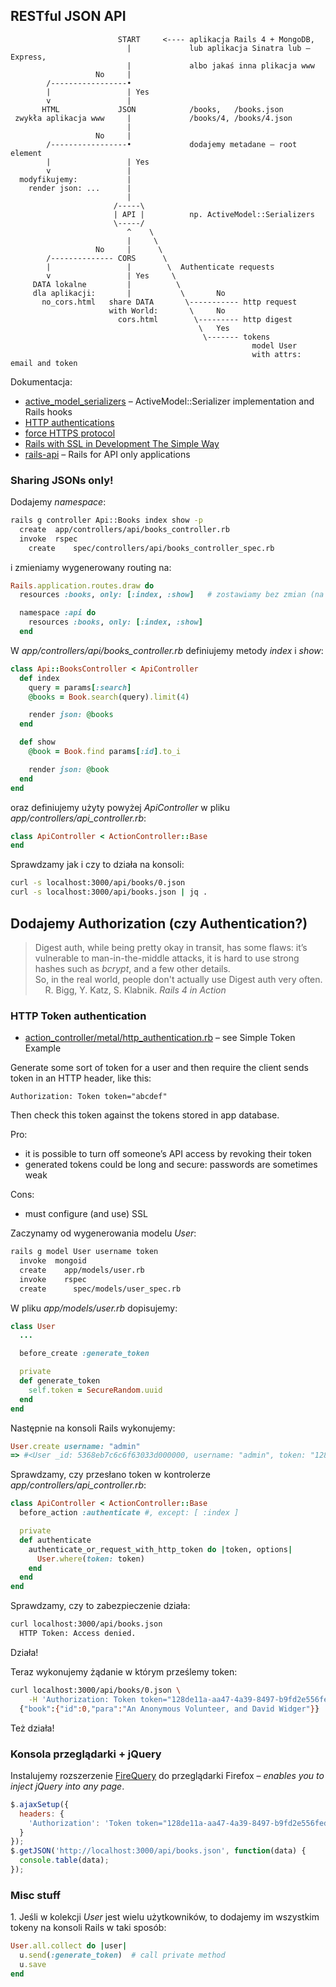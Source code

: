 ## RESTful JSON API

```
                        START     <---- aplikacja Rails 4 + MongoDB,
                          |             lub aplikacja Sinatra lub – Express,
                          |             albo jakaś inna plikacja www
                   No     |
        /-----------------•
        |                 | Yes
        v                 |
       HTML             JSON            /books,   /books.json
 zwykła aplikacja www     |             /books/4, /books/4.json
                          |
                   No     |
        /-----------------•             dodajemy metadane – root element
        |                 | Yes
        v                 |
  modyfikujemy:           |
    render json: ...      |
                          |
                       /-----\
                       | API |          np. ActiveModel::Serializers
                       \-----/
                          ^    \
                          |     \
                   No     |      \
        /-------------- CORS      \
        |                 |        \  Authenticate requests
        v                 | Yes     \
     DATA lokalne         |          \
     dla aplikacji:       |           \       No
       no_cors.html   share DATA       \----------- http request
                      with World:       \     No
                        cors.html        \--------- http digest
                                          \   Yes
                                           \------- tokens
                                                      model User
                                                      with attrs: email and token
```

Dokumentacja:

* [active_model_serializers](https://github.com/rails-api/rails-api) –
  ActiveModel::Serializer implementation and Rails hooks
* [HTTP authentications](http://guides.rubyonrails.org/action_controller_overview.html#http-authentications)
* [force HTTPS protocol](http://guides.rubyonrails.org/action_controller_overview.html#force-https-protocol)
* [Rails with SSL in Development The Simple Way](http://www.napcsweb.com/blog/2013/07/21/rails_ssl_simple_wa/)
* [rails-api](https://github.com/rails-api/rails-api) –
  Rails for API only applications


### Sharing JSONs only!

Dodajemy *namespace*:

```sh
rails g controller Api::Books index show -p
  create  app/controllers/api/books_controller.rb
  invoke  rspec
    create    spec/controllers/api/books_controller_spec.rb
```

i zmieniamy wygenerowany routing na:

```ruby
Rails.application.routes.draw do
  resources :books, only: [:index, :show]   # zostawiamy bez zmian (na razie?)

  namespace :api do
    resources :books, only: [:index, :show]
  end
```

W *app/controllers/api/books_controller.rb* definiujemy metody
*index* i *show*:

```ruby
class Api::BooksController < ApiController
  def index
    query = params[:search]
    @books = Book.search(query).limit(4)

    render json: @books
  end

  def show
    @book = Book.find params[:id].to_i

    render json: @book
  end
end
```

oraz definiujemy użyty powyżej *ApiController* w pliku
*app/controllers/api_controller.rb*:

```ruby
class ApiController < ActionController::Base
end
```

Sprawdzamy jak i czy to działa na konsoli:

```sh
curl -s localhost:3000/api/books/0.json
curl -s localhost:3000/api/books.json | jq .
```


## Dodajemy Authorization (czy Authentication?)

> Digest auth, while being pretty okay in transit, has some flaws: it’s
> vulnerable to man-in-the-middle attacks, it is hard to use strong
> hashes such as *bcrypt*, and a few other details.<br>
> So, in the real world, people don't actually use Digest auth very often.<br>
>     R. Bigg, Y. Katz, S. Klabnik. *Rails 4 in Action*

### HTTP Token authentication

* [action_controller/metal/http_authentication.rb](https://github.com/rails/rails/blob/4-1-stable/actionpack/lib/action_controller/metal/http_authentication.rb) –
  see Simple Token Example

Generate some sort of token for a user and then require
the client sends token in an HTTP header, like this:

```
Authorization: Token token="abcdef"
```

Then check this token against the tokens stored in app database.

Pro:

* it is possible to turn off someone’s API access by revoking their token
* generated tokens could be long and secure: passwords are sometimes weak

Cons:

* must configure (and use) SSL


Zaczynamy od wygenerowania modelu *User*:

```sh
rails g model User username token
  invoke  mongoid
  create    app/models/user.rb
  invoke    rspec
  create      spec/models/user_spec.rb
```

W pliku *app/models/user.rb* dopisujemy:

```ruby
class User
  ...

  before_create :generate_token

  private
  def generate_token
    self.token = SecureRandom.uuid
  end
end
```
Następnie na konsoli Rails wykonujemy:

```ruby
User.create username: "admin"
=> #<User _id: 5368eb7c6c6f63033d000000, username: "admin", token: "128de11a-aa47-4a39-8497-b9fd2e556fed">
```

Sprawdzamy, czy przesłano token w kontrolerze *app/controllers/api_controller.rb*:

```ruby
class ApiController < ActionController::Base
  before_action :authenticate #, except: [ :index ]

  private
  def authenticate
    authenticate_or_request_with_http_token do |token, options|
      User.where(token: token)
    end
  end
end
```

Sprawdzamy, czy to zabezpieczenie działa:

```sh
curl localhost:3000/api/books.json
  HTTP Token: Access denied.
```

Działa!

Teraz wykonujemy żądanie w którym prześlemy token:

```sh
curl localhost:3000/api/books/0.json \
    -H 'Authorization: Token token="128de11a-aa47-4a39-8497-b9fd2e556fed"'
  {"book":{"id":0,"para":"An Anonymous Volunteer, and David Widger"}}
```

Też działa!


### Konsola przeglądarki + jQuery

Instalujemy rozszerzenie [FireQuery](https://addons.mozilla.org/pl/firefox/addon/firequery/)
do przeglądarki Firefox – *enables you to inject jQuery into any page*.

```js
$.ajaxSetup({
  headers: {
    'Authorization': 'Token token="128de11a-aa47-4a39-8497-b9fd2e556fed"'
  }
});
$.getJSON('http://localhost:3000/api/books.json', function(data) {
  console.table(data);
});
```


### Misc stuff

1\. Jeśli w kolekcji *User* jest wielu użytkowników, to dodajemy
im wszystkim tokeny na konsoli Rails w taki sposób:

```ruby
User.all.collect do |user|
  u.send(:generate_token)  # call private method
  u.save
end
```
